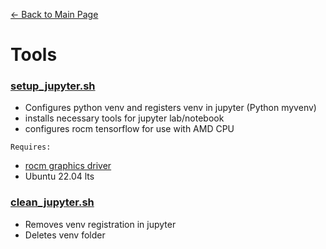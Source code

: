 [← Back to Main Page](../README.md)
# Tools

### [setup_jupyter.sh](setup_jupyter.sh) 
- Configures python venv and registers venv in jupyter (Python myvenv)
- installs necessary tools for jupyter lab/notebook
- configures rocm tensorflow for use with AMD CPU

`Requires:`
- [rocm graphics driver](https://rocm.docs.amd.com/projects/radeon/en/latest/docs/install/wsl/install-radeon.html)
- Ubuntu 22.04 lts

### [clean_jupyter.sh](clean_jupyter.sh)
- Removes venv registration in jupyter
- Deletes venv folder
